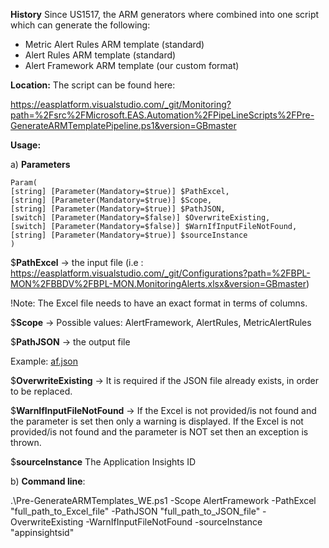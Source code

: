 **History**
Since US1517, the ARM generators where combined into one script which can generate the following:

- Metric Alert Rules ARM template (standard)
- Alert Rules ARM template (standard)
- Alert Framework ARM template (our custom format)

**Location:**
The script can be found here:

https://easplatform.visualstudio.com/_git/Monitoring?path=%2Fsrc%2FMicrosoft.EAS.Automation%2FPipeLineScripts%2FPre-GenerateARMTemplatePipeline.ps1&version=GBmaster

**Usage:**

a) **Parameters**

```
Param(
[string] [Parameter(Mandatory=$true)] $PathExcel,
[string] [Parameter(Mandatory=$true)] $Scope,
[string] [Parameter(Mandatory=$true)] $PathJSON,
[switch] [Parameter(Mandatory=$false)] $OverwriteExisting,
[switch] [Parameter(Mandatory=$false)] $WarnIfInputFileNotFound,
[string] [Parameter(Mandatory=$true)] $sourceInstance
)
```

$**PathExcel** -> the input file (i.e : https://easplatform.visualstudio.com/_git/Configurations?path=%2FBPL-MON%2FBBDV%2FBPL-MON.MonitoringAlerts.xlsx&version=GBmaster)

!Note: The Excel file needs to have an exact format in terms of columns.

$**Scope** -> Possible values: AlertFramework, AlertRules, MetricAlertRules

$**PathJSON** -> the output file

Example: [af.json](/.attachments/af-c27bb658-2524-4390-ba60-a7318dd46e26.json)

$**OverwriteExisting** -> It is required if the JSON file already exists, in order to be replaced.

$**WarnIfInputFileNotFound** ->
If the Excel is not provided/is not found and the parameter is set then only a warning is displayed.
If the Excel is not provided/is not found and the parameter is NOT set then an exception is thrown.

$**sourceInstance**
The Application Insights ID

b) **Command line**:

.\Pre-GenerateARMTemplates_WE.ps1 -Scope AlertFramework -PathExcel "full_path_to_Excel_file" -PathJSON "full_path_to_JSON_file" -OverwriteExisting -WarnIfInputFileNotFound -sourceInstance "appinsightsid"